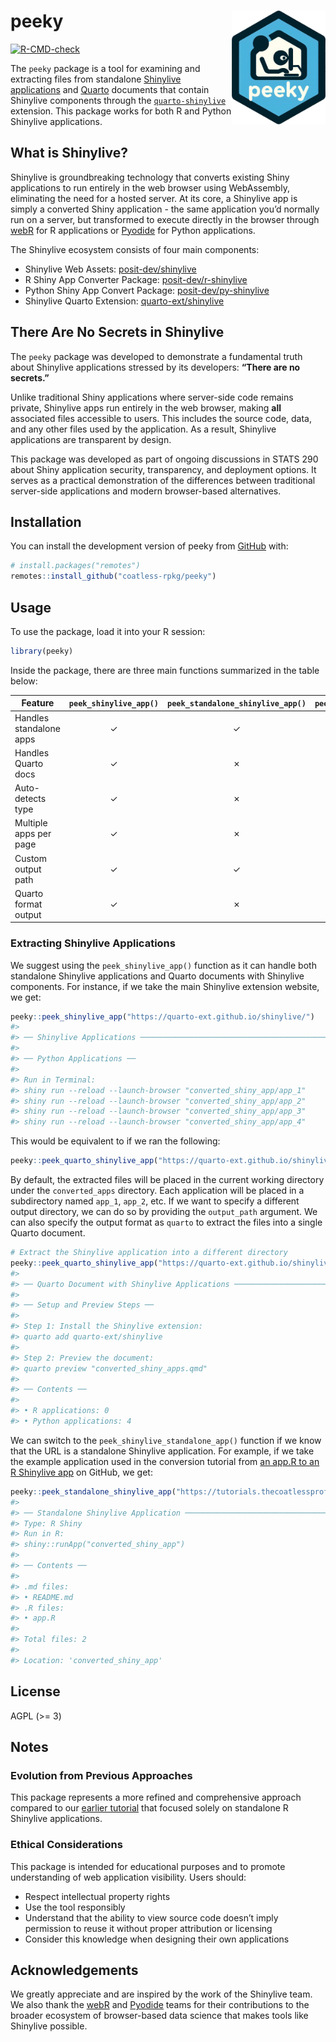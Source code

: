 
<!-- README.md is generated from README.Rmd. Please edit that file -->

# peeky <img src="man/figures/logo-peeky.png" align="right" alt="Logo: a person peeking over someone who is coding close to their monitor." width="150"/>

<!-- badges: start -->

[![R-CMD-check](https://github.com/coatless-rpkg/peeky/actions/workflows/R-CMD-check.yaml/badge.svg)](https://github.com/coatless-rpkg/peeky/actions/workflows/R-CMD-check.yaml)
<!-- badges: end -->

The `peeky` package is a tool for examining and extracting files from
standalone [Shinylive
applications](https://shiny.posit.co/py/docs/shinylive.html) and
[Quarto](https://quarto.org) documents that contain Shinylive components
through the
[`quarto-shinylive`](https://github.com/quarto-ext/shinylive) extension.
This package works for both R and Python Shinylive applications.

## What is Shinylive?

Shinylive is groundbreaking technology that converts existing Shiny
applications to run entirely in the web browser using WebAssembly,
eliminating the need for a hosted server. At its core, a Shinylive app
is simply a converted Shiny application - the same application you’d
normally run on a server, but transformed to execute directly in the
browser through [webR](https://docs.r-wasm.org/webr/latest/) for R
applications or [Pyodide](https://pyodide.org/en/stable/) for Python
applications.

The Shinylive ecosystem consists of four main components:

- Shinylive Web Assets:
  [posit-dev/shinylive](https://github.com/posit-dev/shinylive)
- R Shiny App Converter Package:
  [posit-dev/r-shinylive](https://github.com/posit-dev/r-shinylive)
- Python Shiny App Convert Package:
  [posit-dev/py-shinylive](https://github.com/posit-dev/py-shinylive)
- Shinylive Quarto Extension:
  [quarto-ext/shinylive](https://github.com/quarto-ext/shinylive)

## There Are No Secrets in Shinylive

The `peeky` package was developed to demonstrate a fundamental truth
about Shinylive applications stressed by its developers: **“There are no
secrets.”**

Unlike traditional Shiny applications where server-side code remains
private, Shinylive apps run entirely in the web browser, making **all**
associated files accessible to users. This includes the source code,
data, and any other files used by the application. As a result,
Shinylive applications are transparent by design.

This package was developed as part of ongoing discussions in STATS 290
about Shiny application security, transparency, and deployment options.
It serves as a practical demonstration of the differences between
traditional server-side applications and modern browser-based
alternatives.

## Installation

You can install the development version of peeky from
[GitHub](https://github.com/) with:

``` r
# install.packages("remotes")
remotes::install_github("coatless-rpkg/peeky")
```

## Usage

To use the package, load it into your R session:

``` r
library(peeky)
```

Inside the package, there are three main functions summarized in the
table below:

| Feature | `peek_shinylive_app()` | `peek_standalone_shinylive_app()` | `peek_quarto_shinylive_app()` |
|----|:--:|:--:|:--:|
| Handles standalone apps | ✓ | ✓ | ✗ |
| Handles Quarto docs | ✓ | ✗ | ✓ |
| Auto-detects type | ✓ | ✗ | ✗ |
| Multiple apps per page | ✓ | ✗ | ✓ |
| Custom output path | ✓ | ✓ | ✓ |
| Quarto format output | ✓ | ✗ | ✓ |

### Extracting Shinylive Applications

We suggest using the `peek_shinylive_app()` function as it can handle
both standalone Shinylive applications and Quarto documents with
Shinylive components. For instance, if we take the main Shinylive
extension website, we get:

``` r
peeky::peek_shinylive_app("https://quarto-ext.github.io/shinylive/")
#> 
#> ── Shinylive Applications ──────────────────────────────────────────────────────
#> 
#> ── Python Applications ──
#> 
#> Run in Terminal:
#> shiny run --reload --launch-browser "converted_shiny_app/app_1"
#> shiny run --reload --launch-browser "converted_shiny_app/app_2"
#> shiny run --reload --launch-browser "converted_shiny_app/app_3"
#> shiny run --reload --launch-browser "converted_shiny_app/app_4"
```

This would be equivalent to if we ran the following:

``` r
peeky::peek_quarto_shinylive_app("https://quarto-ext.github.io/shinylive/")
```

By default, the extracted files will be placed in the current working
directory under the `converted_apps` directory. Each application will be
placed in a subdirectory named `app_1`, `app_2`, etc. If we want to
specify a different output directory, we can do so by providing the
`output_path` argument. We can also specify the output format as
`quarto` to extract the files into a single Quarto document.

``` r
# Extract the Shinylive application into a different directory
peeky::peek_quarto_shinylive_app("https://quarto-ext.github.io/shinylive/", output_format = "quarto")
#> 
#> ── Quarto Document with Shinylive Applications ─────────────────────────────────
#> 
#> ── Setup and Preview Steps ──
#> 
#> Step 1: Install the Shinylive extension:
#> quarto add quarto-ext/shinylive
#> 
#> Step 2: Preview the document:
#> quarto preview "converted_shiny_apps.qmd"
#> 
#> ── Contents ──
#> 
#> • R applications: 0
#> • Python applications: 4
```

We can switch to the `peek_shinylive_standalone_app()` function if we
know that the URL is a standalone Shinylive application. For example, if
we take the example application used in the conversion tutorial from [an
app.R to an R Shinylive
app](https://github.com/coatless-tutorials/convert-shiny-app-r-shinylive)
on GitHub, we get:

``` r
peeky::peek_standalone_shinylive_app("https://tutorials.thecoatlessprofessor.com/convert-shiny-app-r-shinylive/")
#> 
#> ── Standalone Shinylive Application ────────────────────────────────────────────
#> Type: R Shiny
#> Run in R:
#> shiny::runApp("converted_shiny_app")
#> 
#> ── Contents ──
#> 
#> .md files:
#> • README.md
#> .R files:
#> • app.R
#> 
#> Total files: 2
#> 
#> Location: 'converted_shiny_app'
```

## License

AGPL (\>= 3)

## Notes

### Evolution from Previous Approaches

This package represents a more refined and comprehensive approach
compared to our [earlier
tutorial](https://github.com/coatless-tutorials/peeking-at-an-r-shinylive-app-source-code)
that focused solely on standalone R Shinylive applications.

### Ethical Considerations

This package is intended for educational purposes and to promote
understanding of web application visibility. Users should:

- Respect intellectual property rights
- Use the tool responsibly
- Understand that the ability to view source code doesn’t imply
  permission to reuse it without proper attribution or licensing
- Consider this knowledge when designing their own applications

## Acknowledgements

We greatly appreciate and are inspired by the work of the Shinylive
team. We also thank the [webR](https://docs.r-wasm.org/webr/latest/) and
[Pyodide](https://pyodide.org/en/stable/) teams for their contributions
to the broader ecosystem of browser-based data science that makes tools
like Shinylive possible.
